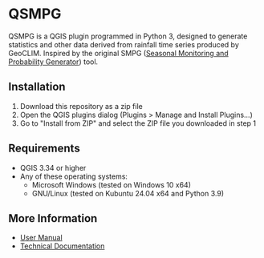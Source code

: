 # QSMPG
QSMPG is a QGIS plugin programmed in Python 3, designed to generate statistics and other data derived from rainfall time series produced by GeoCLIM. Inspired by the original SMPG ([Seasonal Monitoring and Probability Generator](https://github.com/JeaustinSirias/Seasonal_Monitoring_Probability_Generator)) tool.

## Installation
1. Download this repository as a zip file
2. Open the QGIS plugins dialog (Plugins > Manage and Install Plugins...)
3. Go to "Install from ZIP" and select the ZIP file you downloaded in step 1

## Requirements
- QGIS 3.34 or higher
- Any of these operating systems:
    - Microsoft Windows (tested on Windows 10 x64)
    - GNU/Linux (tested on Kubuntu 24.04 x64 and Python 3.9)

## More Information
- [User Manual](https://help.fews.net/en/tools/v3/smpg-tool)
- [Technical Documentation](./docs/index.md)